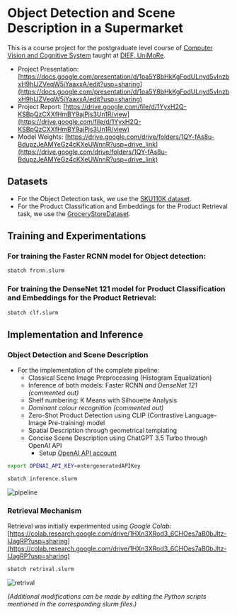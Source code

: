 # Object Detection and Scene Description in a Supermarket

This is a course project for the postgraduate level course of [Computer Vision and Cognitive System](https://unimore.coursecatalogue.cineca.it/insegnamenti/2022/26380/2021/10003/10300?coorte=2022&schemaid=20024) taught at [DIEF, UniMoRe](https://inginf.unimore.it/laurea-magistrale-ing-inf/).

- Project Presentation: [https://docs.google.com/presentation/d/1oa5Y8bHkKgFodULnyd5vInzbxH9hIJZVeqW5iYaaxxA/edit?usp=sharing](https://docs.google.com/presentation/d/1oa5Y8bHkKgFodULnyd5vInzbxH9hIJZVeqW5iYaaxxA/edit?usp=sharing)
- Project Report: [https://drive.google.com/file/d/1YyxH2Q-KSBpQzCXXfHmBY9ajPjs3Un1R/view](https://drive.google.com/file/d/1YyxH2Q-KSBpQzCXXfHmBY9ajPjs3Un1R/view)
- Model Weights: [https://drive.google.com/drive/folders/1QY-fAs8u-BdupzJeAMYeGz4cKXeUWnnR?usp=drive_link](https://drive.google.com/drive/folders/1QY-fAs8u-BdupzJeAMYeGz4cKXeUWnnR?usp=drive_link)

## Datasets
- For the Object Detection task, we use the [SKU110K dataset](https://github.com/eg4000/SKU110K_CVPR19?tab=readme-ov-file#dataset).
- For the Product Classification and Embeddings for the Product Retrieval task, we use the [GroceryStoreDataset](https://github.com/marcusklasson/GroceryStoreDataset).

## Training and Experimentations

### For training the Faster RCNN model for Object detection:
```bash
sbatch frcnn.slurm
```
### For training the DenseNet 121 model for Product Classification and Embeddings for the Product Retrieval:
```bash
sbatch clf.slurm
```

## Implementation and Inference

### Object Detection and Scene Description
- For the implementation of the complete pipeline:
    - Classical Scene Image Preprocessing (Histogram Equalization)
    - Inference of both models: Faster RCNN  _and DenseNet 121 (commented out)_
    - Shelf numbering: K Means with Silhouette Analysis
    - _Dominant colour recognition (commented out)_
    - Zero-Shot Product Detection using CLIP (Contrastive Language-Image Pre-training) model
    - Spatial Description through geometrical templating
    - Concise Scene Description using ChatGPT 3.5 Turbo through OpenAI API
        - Setup [OpenAI API account](https://platform.openai.com/docs/quickstart)

```bash
export OPENAI_API_KEY=entergeneratedAPIKey

sbatch inference.slurm
```
![pipeline](https://github.com/MicheleBellitti/ObjectDescriptionSupermarket-CVCS-UniMoRe/assets/41593068/3a1fb28d-157c-4d4b-821c-5a86a01682ae)

### Retrieval Mechanism

Retrieval was initially experimented using _Google Colab_: [https://colab.research.google.com/drive/1HXn3XRod3_6CHOes7aB0bJltz-IJagRP?usp=sharing](https://colab.research.google.com/drive/1HXn3XRod3_6CHOes7aB0bJltz-IJagRP?usp=sharing)

```bash
sbatch retrival.slurm
```
![retrival](https://github.com/MicheleBellitti/ObjectDescriptionSupermarket-CVCS-UniMoRe/assets/41593068/1a62bd58-f896-4e26-a233-a18886096a36)

_(Additional modifications can be made by editing the Python scripts mentioned in the corresponding slurm files.)_

